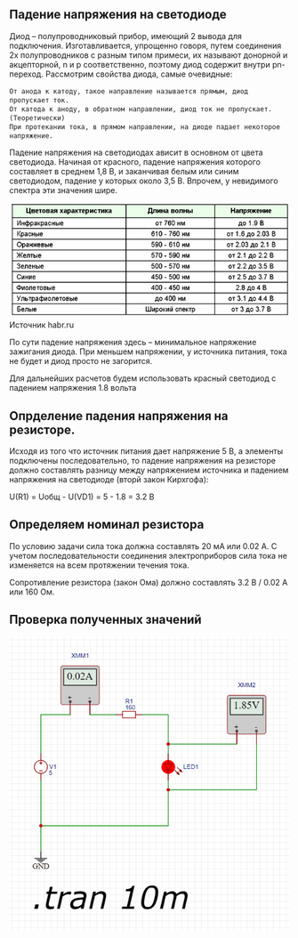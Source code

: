 ## Падение напряжения на светодиоде

Диод – полупроводниковый прибор, имеющий 2 вывода для подключения. Изготавливается, упрощенно говоря, путем соединения 2х полупроводников с разным типом примеси, их называют донорной и акцепторной, n и p соответственно, поэтому диод содержит внутри pn-переход.
Рассмотрим свойства диода, самые очевидные:

    От анода к катоду, такое направление называется прямым, диод пропускает ток.
    От катода к аноду, в обратном направлении, диод ток не пропускает. (Теоретически)
    При протекании тока, в прямом направлении, на диоде падает некоторое напряжение.

Падение напряжения на светодиодах ависит в основном от цвета светодиода. Начиная от красного, падение напряжения которого составляет в среднем 1,8 В, и заканчивая белым или синим светодиодом, падение у которых около 3,5 В. Впрочем, у невидимого спектра эти значения шире.

![diods_voltage](./diods.png)\
Источник habr.ru

По сути падение напряжения здесь – минимальное напряжение зажигания диода. При меньшем напряжении, у источника питания, тока не будет и диод просто не загорится.

Для дальнейших расчетов будем использовать красный светодиод с падением напряжения 1.8 вольта

## Опрделение падения напряжения на резисторе.

Исходя из того что источник питания дает напряжение 5 В, а элементы подключены последовательно, то падение напряжения на резисторе должно составлять разницу между напряжением источника и падением напряжения на светодиоде (вторй закон Кирхгофа):

U(R1) = Uобщ - U(VD1) = 5 - 1.8 = 3.2 В

## Определяем номинал резистора

По условию задачи сила тока должна составлять 20 мА или 0.02 А. С учетом последовательности соединения электроприборов сила тока не изменяется на всем протяжении течения тока.

Сопротивление резистора (закон Ома) должно составлять 3.2 В / 0.02 А или 160 Ом.

## Проверка полученных значений

![test_result](./schema.png)